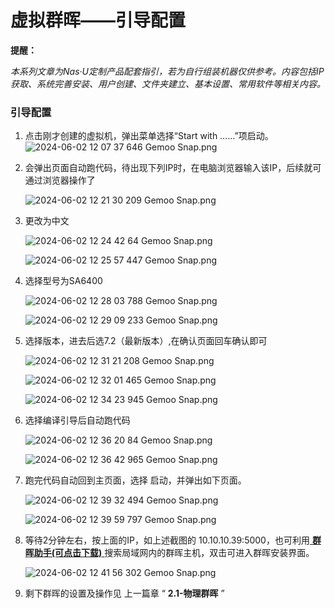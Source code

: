 # 虚拟群晖——引导配置

**提醒：**

*本系列文章为Nas·U定制产品配套指引，若为自行组装机器仅供参考。内容包括IP获取、系统完善安装、用户创建、文件夹建立、基本设置、常用软件等相关内容。*

### 引导配置

1. 点击刚才创建的虚拟机，弹出菜单选择“Start with ……”项启动。 ![2024-06-02 12 07 37 646  Gemoo Snap.png](https://pic.nas-u.top/3964055645.png)

2. 会弹出页面自动跑代码，待出现下列IP时，在电脑浏览器输入该IP，后续就可通过浏览器操作了   

   ![2024-06-02 12 21 30 209  Gemoo Snap.png](https://pic.nas-u.top/3339777353.png)

3. 更改为中文

     ![2024-06-02 12 24 42 64  Gemoo Snap.png](https://pic.nas-u.top/4121746216.png)

     ![2024-06-02 12 25 57 447  Gemoo Snap.png](https://pic.nas-u.top/3137554071.png)

4. 选择型号为SA6400

     ![2024-06-02 12 28 03 788  Gemoo Snap.png](https://pic.nas-u.top/2934947846.png)

      ![2024-06-02 12 29 09 233  Gemoo Snap.png](https://pic.nas-u.top/2275072233.png)

5. 选择版本，进去后选7.2（最新版本）,在确认页面回车确认即可

      ![2024-06-02 12 31 21 208  Gemoo Snap.png](https://pic.nas-u.top/3650055912.png)

      ![2024-06-02 12 32 01 465  Gemoo Snap.png](https://pic.nas-u.top/1893203826.png)

      ![2024-06-02 12 34 23 945  Gemoo Snap.png](https://pic.nas-u.top/596832023.png)

6. 选择编译引导后自动跑代码

      ![2024-06-02 12 36 20 84  Gemoo Snap.png](https://pic.nas-u.top/2072264305.png)

      ![2024-06-02 12 36 42 965  Gemoo Snap.png](https://pic.nas-u.top/2792127127.png)

7. 跑完代码自动回到主页面，选择 启动，并弹出如下页面。

      ![2024-06-02 12 39 32 494  Gemoo Snap.png](https://pic.nas-u.top/1044748778.png)

      ![2024-06-02 12 39 59 797  Gemoo Snap.png](https://pic.nas-u.top/3876941721.png)

8. 等待2分钟左右，按上面的IP，如上述截图的 10.10.10.39:5000，也可利用[ **群晖助手(可点击下载)** ](https://global.synologydownload.com/download/Utility/Assistant/7.0.4-50051/Windows/synology-assistant-7.0.4-50051.exe?model=SA6400&bays=12&dsm_version=7.2.1&build_number=69057)搜索局域网内的群晖主机，双击可进入群晖安装界面。

      ![2024-06-02 12 41 56 302  Gemoo Snap.png](https://pic.nas-u.top/2337385190.png)

9. 剩下群晖的设置及操作见 上一篇章  “ **2.1-物理群晖** ”

